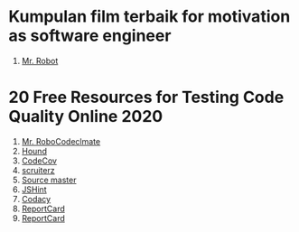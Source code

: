 <h1>Kumpulan film terbaik for motivation as software engineer </h1>
<ol start="1">
	<li> <a href="https://www.youtube.com/watch?v=eWP2J7ty0sA">Mr. Robot</a> </li>
</ol>
<h1>20 Free Resources for Testing Code Quality Online 2020</h1>
<ol start="1">
	<li> <a href="https://codeclimate.com/">Mr. RoboCodeclmate</a> </li>
	<li> <a href="https://houndci.com/">Hound</a> </li>
	<li> <a href="https://codecov.io/">CodeCov</a> </li>
	<li> <a href="https://scrutinizer-ci.com/">scruiterz</a></li>
	<li> <a href="https://www.sourcemeter.com/">Source master</a></li>
	<li> <a href="https://jshint.com/">JSHint</a></li>
	<li> <a href="https://www.codacy.com/">Codacy</a></li>
	<li> <a href="https://goreportcard.com/">ReportCard</a></li>
	<li> <a href="https://inch-ci.org/">ReportCard</a></li>
</ol>
